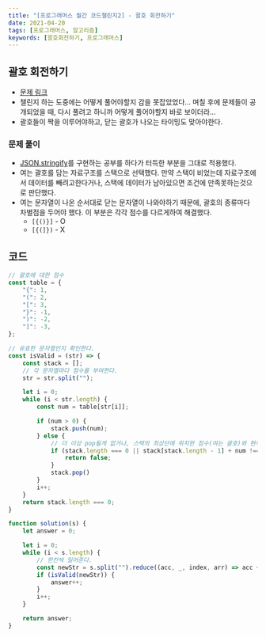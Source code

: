 ```yaml
---
title: "[프로그래머스 월간 코드챌린지2] - 괄호 회전하기"
date: 2021-04-20
tags: [프로그래머스, 알고리즘]
keywords: [괄호회전하기, 프로그래머스]
---
```



## 괄호 회전하기
- [문제 링크](https://programmers.co.kr/learn/courses/30/lessons/76502)
- 챌린지 하는 도중에는 어떻게 풀어야할지 감을 못잡았었다... 며칠 후에 문제들이 공개되었을 때, 다시 풀려고 하니까 어떻게 풀어야할지 바로 보이더라...
- 괄호들이 짝을 이루어야하고, 닫는 괄호가 나오는 타이밍도 맞아야한다.

### 문제 풀이
- [JSON.stringify](https://padawanr0k.github.io/code-spitz89_1/)를 구현하는 공부를 하다가 터득한 부분을 그대로 적용했다.
- 여는 괄호를 담는 자료구조를 스택으로 선택했다. 만약 스택이 비었는데 자료구조에서 데이터를 빼려고한다거나, 스택에 데이터가 남아있으면 조건에 만족못하는것으로 판단했다.
- 여는 문자열이 나온 순서대로 닫는 문자열이 나와야하기 때문에, 괄호의 종류마다 차별점을 두어야 했다. 이 부분은 각각 점수를 다르게하여 해결했다.
	- `[{()}]` - O
	- `[{(]})` - X

## 코드
```javascript
// 괄호에 대한 점수
const table = {
	"{": 1,
	"(": 2,
	"[": 3,
	"}": -1,
	")": -2,
	"]": -3,
};

// 유효한 문자열인지 확인한다.
const isValid = (str) => {
	const stack = [];
	// 각 문자열마다 점수를 부여한다.
	str = str.split("");

	let i = 0;
	while (i < str.length) {
		const num = table[str[i]];

		if (num > 0) {
			stack.push(num);
		} else {
			// 더 이상 pop될게 없거나, 스택의 최상단에 위치한 점수(여는 괄호)와 현재 빼야하는 점수(닫는 괄호)의 합이 0이 아니라면 중지한다.
			if (stack.length === 0 || stack[stack.length - 1] + num !== 0) {
				return false;
			}
			stack.pop()
		}
		i++;
	}
	return stack.length === 0;
}

function solution(s) {
	let answer = 0;

	let i = 0;
	while (i < s.length) {
		// 한칸씩 밀어준다.
		const newStr = s.split("").reduce((acc, _, index, arr) => acc + arr[(index + i) % s.length], '')
		if (isValid(newStr)) {
			answer++;
		}
		i++;
	}

	return answer;
}

```